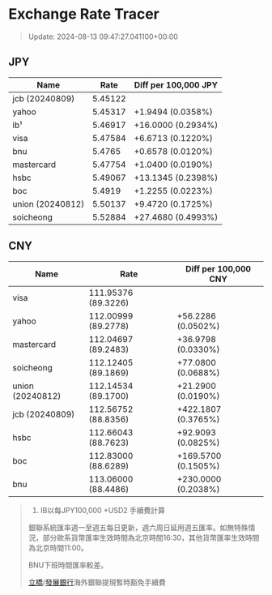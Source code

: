 # Exchange Rate Tracer

> Update: 2024-08-13 09:47:27.041100+00:00

## JPY

| Name             |    Rate | Diff per 100,000 JPY   |
|------------------|---------|------------------------|
| jcb (20240809)   | 5.45122 |                        |
| yahoo            | 5.45317 | +1.9494 (0.0358%)      |
| ib¹              | 5.46917 | +16.0000 (0.2934%)     |
| visa             | 5.47584 | +6.6713 (0.1220%)      |
| bnu              | 5.4765  | +0.6578 (0.0120%)      |
| mastercard       | 5.47754 | +1.0400 (0.0190%)      |
| hsbc             | 5.49067 | +13.1345 (0.2398%)     |
| boc              | 5.4919  | +1.2255 (0.0223%)      |
| union (20240812) | 5.50137 | +9.4720 (0.1725%)      |
| soicheong        | 5.52884 | +27.4680 (0.4993%)     |

## CNY

| Name             | Rate                | Diff per 100,000 CNY   |
|------------------|---------------------|------------------------|
| visa             | 111.95376	(89.3226) |                        |
| yahoo            | 112.00999	(89.2778) | +56.2286 (0.0502%)     |
| mastercard       | 112.04697	(89.2483) | +36.9798 (0.0330%)     |
| soicheong        | 112.12405	(89.1869) | +77.0800 (0.0688%)     |
| union (20240812) | 112.14534	(89.1700) | +21.2900 (0.0190%)     |
| jcb (20240809)   | 112.56752	(88.8356) | +422.1807 (0.3765%)    |
| hsbc             | 112.66043	(88.7623) | +92.9093 (0.0825%)     |
| boc              | 112.83000	(88.6289) | +169.5700 (0.1505%)    |
| bnu              | 113.06000	(88.4486) | +230.0000 (0.2038%)    |


> 1. IB以每JPY100,000 +USD2 手續費計算
>
> 銀聯系統匯率週一至週五每日更新，週六周日延用週五匯率。如無特殊情況，部分歐系貨幣匯率生效時間為北京時間16:30，其他貨幣匯率生效時間為北京時間11:00。
>
> BNU下班時間匯率較差。
>
> [立橋](https://www.wlbank.com.mo/uploads/ueditor/file/20181211/1544536513900230.pdf)/[發展銀行](https://www.mdb.com.mo/Service_Charges_20230728.pdf)海外銀聯提現暫時豁免手續費


